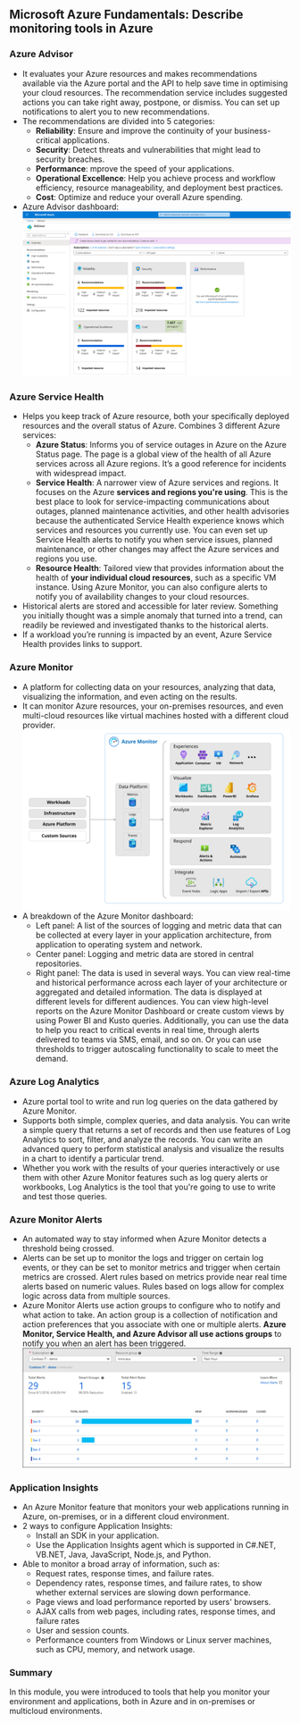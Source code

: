 ## Microsoft Azure Fundamentals: Describe monitoring tools in Azure

### Azure Advisor
* It evaluates your Azure resources and makes recommendations available via the Azure portal and the API to help save time in optimising your cloud resources. The recommendation service includes suggested actions you can take right away, postpone, or dismiss. You can set up notifications to alert you to new recommendations.
* The recommendations are divided into 5 categories:
    * **Reliability**: Ensure and improve the continuity of your business-critical applications.
    * **Security**: Detect threats and vulnerabilities that might lead to security breaches.
    * **Performance**: mprove the speed of your applications.
    * **Operational Excellence**: Help you achieve process and workflow efficiency, resource manageability, and deployment best practices.
    * **Cost**: Optimize and reduce your overall Azure spending.
* Azure Advisor dashboard:
![alt text](https://github.com/viviensiu/Azure/blob/main/images/azure-advisor-dashboard.png)

### Azure Service Health 
* Helps you keep track of Azure resource, both your specifically deployed resources and the overall status of Azure. Combines 3 different Azure services:
    * **Azure Status**: Informs you of service outages in Azure on the Azure Status page. The page is a global view of the health of all Azure services across all Azure regions. It’s a good reference for incidents with widespread impact.
    * **Service Health**: A narrower view of Azure services and regions. It focuses on the Azure **services and regions you're using**. This is the best place to look for service-impacting communications about outages, planned maintenance activities, and other health advisories because the authenticated Service Health experience knows which services and resources you currently use. You can even set up Service Health alerts to notify you when service issues, planned maintenance, or other changes may affect the Azure services and regions you use.
    * **Resource Health**: Tailored view that provides information about the health of **your individual cloud resources**, such as a specific VM instance. Using Azure Monitor, you can also configure alerts to notify you of availability changes to your cloud resources.
* Historical alerts are stored and accessible for later review. Something you initially thought was a simple anomaly that turned into a trend, can readily be reviewed and investigated thanks to the historical alerts.
*  If a workload you’re running is impacted by an event, Azure Service Health provides links to support.

### Azure Monitor
* A platform for collecting data on your resources, analyzing that data, visualizing the information, and even acting on the results. 
* It can monitor Azure resources, your on-premises resources, and even multi-cloud resources like virtual machines hosted with a different cloud provider.
![alt text](https://github.com/viviensiu/Azure/blob/main/images/azure-monitor-overview.svg)
* A breakdown of the Azure Monitor dashboard:
    * Left panel: A list of the sources of logging and metric data that can be collected at every layer in your application architecture, from application to operating system and network.
    * Center panel: Logging and metric data are stored in central repositories.
    * Right panel: The data is used in several ways. You can view real-time and historical performance across each layer of your architecture or aggregated and detailed information. The data is displayed at different levels for different audiences. You can view high-level reports on the Azure Monitor Dashboard or create custom views by using Power BI and Kusto queries. Additionally, you can use the data to help you react to critical events in real time, through alerts delivered to teams via SMS, email, and so on. Or you can use thresholds to trigger autoscaling functionality to scale to meet the demand.

### Azure Log Analytics
* Azure portal tool to write and run log queries on the data gathered by Azure Monitor. 
* Supports both simple, complex queries, and data analysis. You can write a simple query that returns a set of records and then use features of Log Analytics to sort, filter, and analyze the records. You can write an advanced query to perform statistical analysis and visualize the results in a chart to identify a particular trend. 
* Whether you work with the results of your queries interactively or use them with other Azure Monitor features such as log query alerts or workbooks, Log Analytics is the tool that you're going to use to write and test those queries.

### Azure Monitor Alerts 
* An automated way to stay informed when Azure Monitor detects a threshold being crossed. 
* Alerts can be set up to monitor the logs and trigger on certain log events, or they can be set to monitor metrics and trigger when certain metrics are crossed. Alert rules based on metrics provide near real time alerts based on numeric values. Rules based on logs allow for complex logic across data from multiple sources.
* Azure Monitor Alerts use action groups to configure who to notify and what action to take. An action group is a collection of notification and action preferences that you associate with one or multiple alerts. **Azure Monitor, Service Health, and Azure Advisor all use actions groups** to notify you when an alert has been triggered.
![alt text](https://github.com/viviensiu/Azure/blob/main/images/azure-monitor-alerts.png)

### Application Insights 
* An Azure Monitor feature that monitors your web applications running in Azure, on-premises, or in a different cloud environment.
* 2 ways to configure Application Insights: 
    * Install an SDK in your application.
    * Use the Application Insights agent which is supported in C#.NET, VB.NET, Java, JavaScript, Node.js, and Python.
* Able to monitor a broad array of information, such as:
    * Request rates, response times, and failure rates.
    * Dependency rates, response times, and failure rates, to show whether external services are slowing down performance.
    * Page views and load performance reported by users' browsers.
    * AJAX calls from web pages, including rates, response times, and failure rates
    * User and session counts.
    * Performance counters from Windows or Linux server machines, such as CPU, memory, and network usage.

### Summary
In this module, you were introduced to tools that help you monitor your environment and applications, both in Azure and in on-premises or multicloud environments.